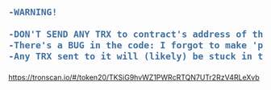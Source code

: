 <h2>

```diff
-WARNING!

-DON'T SEND ANY TRX to contract's address of this token!
-There's a BUG in the code: I forgot to make 'payable' the transfer functions =(
-Any TRX sent to it will (likely) be stuck in the chain, forever.
```
</h2>


https://tronscan.io/#/token20/TKSiG9hvWZ1PWRcRTQN7UTr2RzV4RLeXvb
